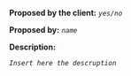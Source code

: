 **Proposed by the client:** _`yes/no`_

**Proposed by:** _`name`_

**Description:** 

_`Insert here the descruption`_